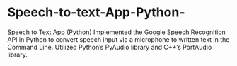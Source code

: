 # Speech-to-text-App-Python-
Speech to Text App (Python) Implemented the Google Speech Recognition API in Python to convert speech input via a microphone to written text in the Command Line. Utilized Python’s PyAudio library and C++’s PortAudio library.
